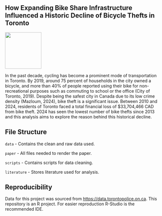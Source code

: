 ## How Expanding Bike Share Infrastructure Influenced a Historic Decline of Bicycle Thefts in Toronto

<img src="https://github.com/user-attachments/assets/868f26ba-df00-428c-b01e-a048f0ce21a2" width="120"/>

In the past decade, cycling has become a prominent mode of transportation in Toronto. By 2019, around 75 percent of households in the city owned a bicycle, and more than 40% of people reported using their bike for non-recreational purposes such as commuting to school or the office (City of Toronto, 2019). Despite being the safest city in Canada due to its low crime density (Mazloum, 2024), bike theft is a significant issue. Between 2010 and 2024, residents of Toronto faced a total financial loss of $33,704,466 CAD from bike theft. 2024 has seen the lowest number of bike thefts since 2013 and this analysis aims to explore the reason behind this historical decline.

## File Structure
`data` - Contains the clean and raw data used.

`paper` - All files needed to render the paper.

`scripts` - Contains scripts for data cleaning.

`literature` - Stores literature used for analysis.

## Reproducibility
Data for this project was sourced from https://data.torontopolice.on.ca.
This repository is an R project. For easier reproduction R-Studio is the recommended IDE.

